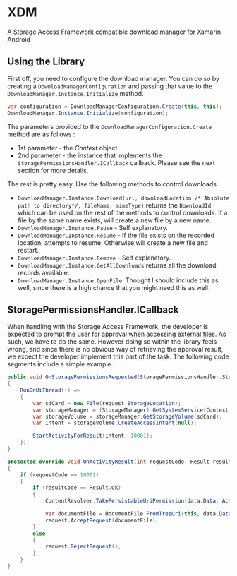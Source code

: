 # XDM
A Storage Access Framework compatible download manager for Xamarin Android

## Using the Library
First off, you need to configure the download manager. You can do so by creating a `DownloadManagerConfiguration` and passing that value to the `DownloadManager.Instance.Initialize` method.

```csharp
var configuration = DownloadManagerConfiguration.Create(this, this);
DownloadManager.Instance.Initialize(configuration);
```

The parameters provided to the `DownloadManagerConfiguration.Create` method are as follows :
- 1st parameter - the _Context_ object
- 2nd parameter - the instance that implements the `StoragePermissionsHandler.ICallback` callback. Please see the next section for more details.

The rest is pretty easy. Use the following methods to control downloads
- `DownloadManager.Instance.Download(url, downloadLocation /* Absolute path to directory*/, fileName, mimeType)` returns the `DownloadId` which can be used on the rest of the methods to control downloads. If a file by the same name exists, will create a new file by a new name.
- `DownloadManager.Instance.Pause` - Self explanatory.
- `DownloadManager.Instance.Resume` - If the file exists on the recorded location, attempts to resume. Otherwise will create a new file and restart.
- `DownloadManager.Instance.Remove` - Self explanatory.
- `DownloadManager.Instance.GetAllDownloads` returns all the download records available.
- `DownloadManager.Instance.OpenFile`. Thought I should include this as well, since there is a high chance that you might need this as well.

## StoragePermissionsHandler.ICallback
When handling with the Storage Access Framework, the developer is expected to prompt the user for approval when accessing external files. As such, we have to do the same. However doing so within the library feels wrong, and since there is no obvious way of retrieving the approval result, we expect the developer implement this part of the task. The following code segments include a simple example.

```csharp
public void OnStoragePermissionsRequested(StoragePermissionsHandler.StoragePermissionsDetail.Request request)
{
    RunOnUiThread(() =>
    {
        var sdCard = new File(request.StorageLocation);
        var storageManager = (StorageManager) GetSystemService(Context.StorageService);
        var storageVolume = storageManager.GetStorageVolume(sdCard);
        var intent = storageVolume.CreateAccessIntent(null);

        StartActivityForResult(intent, 10001);
    });
}

protected override void OnActivityResult(int requestCode, Result resultCode, Intent data)
{
    if (requestCode == 10001)
    {
        if (resultCode == Result.Ok)
        {
            ContentResolver.TakePersistableUriPermission(data.Data, ActivityFlags.GrantWriteUriPermission);

            var documentFile = DocumentFile.FromTreeUri(this, data.Data);
            request.AcceptRequest(documentFile);
        }
        else
        {
            request.RejectRequest();
        }
    }
}
```
